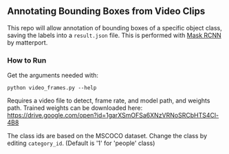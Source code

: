 ## Annotating Bounding Boxes from Video Clips

This repo will allow annotation of bounding boxes of a specific object class, saving the labels into a ```result.json``` file. This is performed with [Mask RCNN](https://github.com/matterport/Mask_RCNN) by matterport. 

### How to Run

Get the arguments needed with:
```
python video_frames.py --help
```
Requires a video file to detect, frame rate, and model path, and weights path. Trained weights can be downloaded here: https://drive.google.com/open?id=1garXSmOFSa6XNzVRNoSRCbHTS4Cl-4B8

The class ids are based on the MSCOCO dataset. Change the class by editing `category_id`. (Default is '1' for 'people' class)
